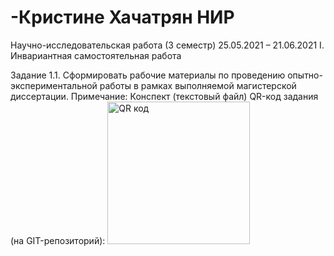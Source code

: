 # -Кристине Хачатрян НИР
Научно-исследовательская работа (3 семестр)  25.05.2021 – 21.06.2021
I. Инвариантная самостоятельная работа

Задание 1.1. Сформировать рабочие материалы по проведению опытно-экспериментальной работы в рамках выполняемой магистерской диссертации.
Примечание: Конспект (текстовый файл)
QR-код задания (на GIT-репозиторий):
<a href="http://qrcoder.ru" target="_blank"><img src="http://qrcoder.ru/code/?https%3A%2F%2Fgithub.com%2Fkristinekh1996%2F---3-25.05.2021-21.06.2021%2Fblob%2Fmain%2F%C7%E0%E4%E0%ED%E8%E5%25201.1%2520%C8%D1%D0%2520%D5%E0%F7%E0%F2%F0%FF%ED%2520%CA%F0%E8%F1%F2%E8%ED%E5.docx&4&0" width="228" height="228" border="0" title="QR код"></a>

